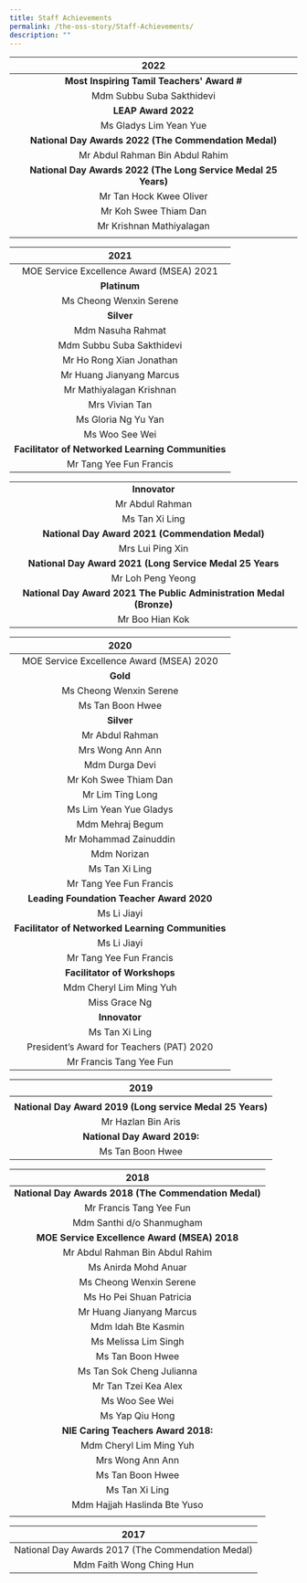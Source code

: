 ```yaml
---
title: Staff Achievements
permalink: /the-oss-story/Staff-Achievements/
description: ""
---
```

|                               2022                               |
|:----------------------------------------------------------------:|
|            **Most Inspiring Tamil Teachers' Award #**            |
|                     Mdm Subbu Suba Sakthidevi                    ||
|                        **LEAP Award 2022**                       |
|                      Ms Gladys Lim Yean Yue                      ||
|      **National Day Awards 2022 (The Commendation Medal)**      |
|                  Mr Abdul Rahman Bin Abdul Rahim                 ||
| **National Day Awards 2022 (The Long Service Medal 25 Years)** |
|                      Mr Tan Hock Kwee Oliver                     |
|                      Mr Koh Swee Thiam Dan                       |
|                     Mr Krishnan Mathiyalagan                     |
|                                                                  |


|                      **2021**                     |
|:-------------------------------------------------:|
|      MOE Service Excellence Award (MSEA) 2021     |
|                    **Platinum**                   |
|              Ms Cheong Wenxin Serene              |
|                     **Silver**                    |
|                 Mdm Nasuha Rahmat                 |
|             Mdm Subbu Suba Sakthidevi             |
|              Mr Ho Rong Xian Jonathan             |
|              Mr Huang Jianyang Marcus             |
|              Mr Mathiyalagan Krishnan             |
|                   Mrs Vivian Tan                  |
|                Ms Gloria Ng Yu Yan                |
|                   Ms Woo See Wei                  |
| **Facilitator of Networked Learning Communities** |
|              Mr Tang Yee Fun Francis              |

|                                                                      |
|:--------------------------------------------------------------------:|
|                             **Innovator**                            |
|                            Mr Abdul Rahman                           |
|                            Ms Tan Xi Ling                            ||
|           **National Day Award 2021 (Commendation Medal)**           |
|                           Mrs Lui Ping Xin                           ||
|       **National Day Award 2021 (Long Service Medal 25 Years**       |
|                           Mr Loh Peng Yeong                          ||
| **National Day Award 2021 The Public Administration Medal (Bronze)** |
|                            Mr Boo Hian Kok                           |

|                 **2020**                 |
|:----------------------------------------:|
| MOE Service Excellence Award (MSEA) 2020 |
|                 **Gold**                 |
|          Ms Cheong Wenxin Serene         |
|             Ms Tan Boon Hwee             |
|                **Silver**                |
|              Mr Abdul Rahman             |
|             Mrs Wong Ann Ann             |
|              Mdm Durga Devi              |
|           Mr Koh Swee Thiam Dan          |
|             Mr Lim Ting Long             |
|          Ms Lim Yean Yue Gladys          |
|             Mdm Mehraj Begum             |
|           Mr Mohammad Zainuddin          |
|                Mdm Norizan               ||                                                   ||
|                   Ms Tan Xi Ling                  |
|              Mr Tang Yee Fun Francis              |
|    **Leading Foundation Teacher Award 2020**    ||
|                    Ms Li Jiayi                    |
| **Facilitator of Networked Learning Communities** |
|                    Ms Li Jiayi                    ||
|              Mr Tang Yee Fun Francis              |
|            **Facilitator of Workshops**           |
|               Mdm Cheryl Lim Ming Yuh             ||
|                    Miss Grace Ng                  ||
|                  **Innovator**                |
|                Ms Tan Xi Ling              |
|  President’s Award for Teachers (PAT) 2020 |
| Mr Francis Tang Yee Fun                    |

|                          2019                         |
|:-----------------------------------------------------:|
|                                                      |
| **National Day Award 2019 (Long service Medal 25 Years)** |
|                   Mr Hazlan Bin Aris                  ||
|                **National Day Award 2019:**               |
|                    Ms Tan Boon Hwee                   |

|                        2018                       |
|:-------------------------------------------------:|
| **National Day Awards 2018 (The Commendation Medal)** |
|              Mr Francis Tang Yee Fun              ||
|              Mdm Santhi d/o Shanmugham            |
|      **MOE Service Excellence Award (MSEA) 2018**     |
|           Mr Abdul Rahman Bin Abdul Rahim         |
|                Ms Anirda Mohd Anuar               |
|               Ms Cheong Wenxin Serene             |
|              Ms Ho Pei Shuan Patricia             |
|              Mr Huang Jianyang Marcus             |
|                 Mdm Idah Bte Kasmin               |
|                Ms Melissa Lim Singh               |
|                  Ms Tan Boon Hwee                 |
|              Ms Tan Sok Cheng Julianna            |
|               Mr Tan Tzei Kea Alex                |
|                   Ms Woo See Wei                  |
|                   Ms Yap Qiu Hong                 |
|           **NIE Caring Teachers Award 2018:**         |
|               Mdm Cheryl Lim Ming Yuh             |
|                  Mrs Wong Ann Ann                 |
|                  Ms Tan Boon Hwee                 |
|                   Ms Tan Xi Ling                  |
|            Mdm Hajjah Haslinda Bte Yuso           |
|                                                   |

|                        2017                       |
|:-------------------------------------------------:|
| National Day Awards 2017 (The Commendation Medal) ||
|              Mdm Faith Wong Ching Hun             |